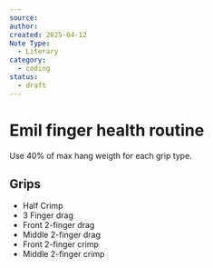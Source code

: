 ```yaml
---
source: 
author: 
created: 2025-04-12
Note Type:
  - Literary
category:
  - coding
status:
  - draft
---
```

# Emil finger health routine
Use 40% of max hang weigth for each grip type.

## Grips
- Half Crimp 
- 3 Finger drag 
- Front 2-finger drag 
- Middle 2-finger drag 
- Front 2-finger crimp 
- Middle 2-finger crimp